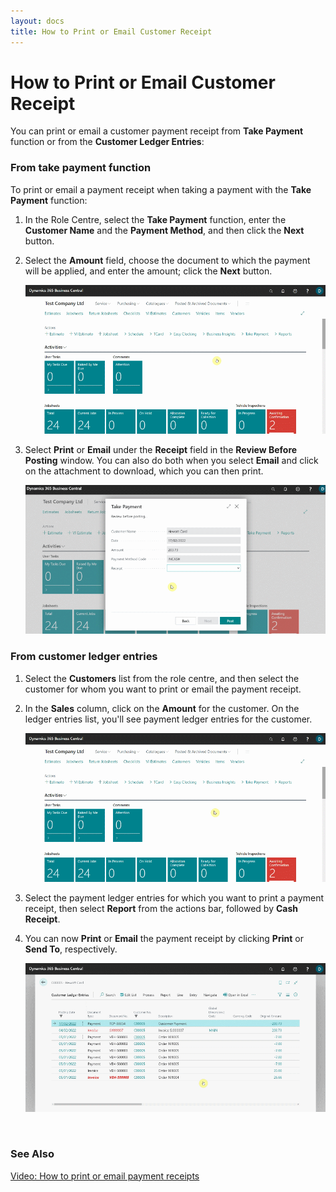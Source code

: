 ```yaml
---
layout: docs
title: How to Print or Email Customer Receipt
---
```


# How to Print or Email Customer Receipt
You can print or email a customer payment receipt from **Take Payment** function or from the **Customer Ledger Entries**:

### From take payment function
To print or email a payment receipt when taking a payment with the **Take Payment** function:
1. In the Role Centre, select the **Take Payment** function, enter the **Customer Name** and the **Payment Method**, and then click the **Next** button.
2. Select the **Amount** field, choose the document to which the payment will be applied, and enter the amount; click the **Next** button.

   ![](media/garagehive-print-email-payment-receipt1.gif)

3. Select **Print** or **Email** under the **Receipt** field in the **Review Before Posting** window. You can also do both when you select **Email** and click on the attachment to download, which you can then print.

   ![](media/garagehive-print-email-payment-receipt2.gif)

### From customer ledger entries
1. Select the **Customers** list from the role centre, and then select the customer for whom you want to print or email the payment receipt.
2. In the **Sales** column, click on the **Amount** for the customer. On the ledger entries list, you'll see payment ledger entries for the customer.

   ![](media/garagehive-print-email-payment-receipt3.gif)

3. Select the payment ledger entries for which you want to print a payment receipt, then select **Report** from the actions bar, followed by **Cash Receipt**.
4. You can now **Print** or **Email** the payment receipt by clicking **Print** or **Send To**, respectively.

   ![](media/garagehive-print-email-payment-receipt4.gif)


<br>

### **See Also**

[Video: How to print or email payment receipts](https://www.youtube.com/watch?v=L0XsAnP2UAI&t=6s)
